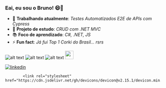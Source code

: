 ### Eai, eu sou o Bruno! 😄👋

- 💪 **Trabalhando atualmente**: *Testes Automatizados E2E de APIs com Cypress*
- 🔭 **Projeto de estudo**: *CRUD com .NET MVC*
- 📚 **Foco de aprendizado**: *C#, .NET, JS*
- ⚡ **Fun fact**: *Já fui Top 1 Corki do Brasil... rsrs*

![alt text][logoC#]  ![alt text][logo.NET]  ![alt text][logoJavaScript]  <img src="https://github.com/jalbertsr/logo-badge-images/blob/master/img/rsz_cypress.png?raw=true" width="27">

[![linkedin](https://img.shields.io/badge/LinkedIn-0077B5?style=for-the-badge&logo=linkedin&logoColor=white)](https://www.linkedin.com/in/brunopeternella/ "Dá uma olhadinha 😄")

            <link rel="stylesheet" href="https://cdn.jsdelivr.net/gh/devicons/devicon@v2.15.1/devicon.min.css">
          
[logoC#]: https://img.shields.io/badge/C%23-239120?style=for-the-badge&logo=c-sharp&logoColor=white "Minha queridinha 🥰"
[logoC#a]: https://cdn.jsdelivr.net/gh/devicons/devicon@v2.15.1/devicon.min.css
[logo.NET]: https://img.shields.io/badge/.NET-512BD4?style=for-the-badge&logo=dotnet&logoColor=white "Aprendendo... 😨"
[logoJavaScript]: https://img.shields.io/badge/javascript-%23323330.svg?style=for-the-badge&logo=javascript&logoColor=%23F7DF1E "Eu até gosto de vc... 😂"

<!--
**bruno-pt/bruno-pt** is a ✨ _special_ ✨ repository because its `README.md` (this file) appears on your GitHub profile.

Here are some ideas to get you started:

- 🔭 I’m currently working on ...
- 🌱 I’m currently learning ...
- 👯 I’m looking to collaborate on ...
- 🤔 I’m looking for help with ...
- 💬 Ask me about ...
- 📫 How to reach me: ...
- 😄 Pronouns: ...
- ⚡ Fun fact: ...
-->
